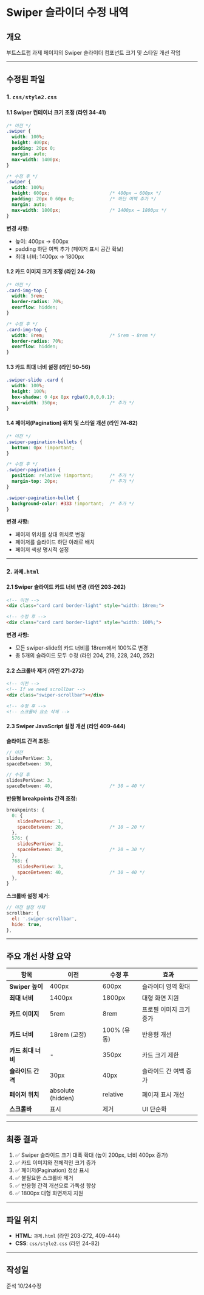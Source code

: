 # Swiper 슬라이더 수정 내역

## 개요
부트스트랩 과제 페이지의 Swiper 슬라이더 컴포넌트 크기 및 스타일 개선 작업

---

## 수정된 파일

### 1. `css/style2.css`

#### 1.1 Swiper 컨테이너 크기 조정 (라인 34-41)
```css
/* 이전 */
.swiper {
  width: 100%;
  height: 400px;
  padding: 20px 0;
  margin: auto;
  max-width: 1400px;
}

/* 수정 후 */
.swiper {
  width: 100%;
  height: 600px;                      /* 400px → 600px */
  padding: 20px 0 60px 0;             /* 하단 여백 추가 */
  margin: auto;
  max-width: 1800px;                  /* 1400px → 1800px */
}
```

**변경 사항:**
- 높이: 400px → 600px
- padding 하단 여백 추가 (페이저 표시 공간 확보)
- 최대 너비: 1400px → 1800px

#### 1.2 카드 이미지 크기 조정 (라인 24-28)
```css
/* 이전 */
.card-img-top {
  width: 5rem;
  border-radius: 70%;
  overflow: hidden;
}

/* 수정 후 */
.card-img-top {
  width: 8rem;                        /* 5rem → 8rem */
  border-radius: 70%;
  overflow: hidden;
}
```

#### 1.3 카드 최대 너비 설정 (라인 50-56)
```css
.swiper-slide .card {
  width: 100%;
  height: 100%;
  box-shadow: 0 4px 8px rgba(0,0,0,0.1);
  max-width: 350px;                   /* 추가 */
}
```

#### 1.4 페이저(Pagination) 위치 및 스타일 개선 (라인 74-82)
```css
/* 이전 */
.swiper-pagination-bullets {
  bottom: 0px !important;
}

/* 수정 후 */
.swiper-pagination {
  position: relative !important;      /* 추가 */
  margin-top: 20px;                   /* 추가 */
}

.swiper-pagination-bullet {
  background-color: #333 !important;  /* 추가 */
}
```

**변경 사항:**
- 페이저 위치를 상대 위치로 변경
- 페이저를 슬라이드 하단 아래로 배치
- 페이저 색상 명시적 설정

---

### 2. `과제.html`

#### 2.1 Swiper 슬라이드 카드 너비 변경 (라인 203-262)
```html
<!-- 이전 -->
<div class="card card border-light" style="width: 18rem;">

<!-- 수정 후 -->
<div class="card card border-light" style="width: 100%;">
```

**변경 사항:**
- 모든 swiper-slide의 카드 너비를 18rem에서 100%로 변경
- 총 5개의 슬라이드 모두 수정 (라인 204, 216, 228, 240, 252)

#### 2.2 스크롤바 제거 (라인 271-272)
```html
<!-- 이전 -->
<!-- If we need scrollbar -->
<div class="swiper-scrollbar"></div>

<!-- 수정 후 -->
<!-- 스크롤바 요소 삭제 -->
```

#### 2.3 Swiper JavaScript 설정 개선 (라인 409-444)

**슬라이드 간격 조정:**
```javascript
// 이전
slidesPerView: 3,
spaceBetween: 30,

// 수정 후
slidesPerView: 3,
spaceBetween: 40,                     /* 30 → 40 */
```

**반응형 breakpoints 간격 조정:**
```javascript
breakpoints: {
  0: {
    slidesPerView: 1,
    spaceBetween: 20,                 /* 10 → 20 */
  },
  576: {
    slidesPerView: 2,
    spaceBetween: 30,                 /* 20 → 30 */
  },
  768: {
    slidesPerView: 3,
    spaceBetween: 40,                 /* 30 → 40 */
  },
}
```

**스크롤바 설정 제거:**
```javascript
// 이전 설정 삭제
scrollbar: {
  el: '.swiper-scrollbar',
  hide: true,
},
```

---

## 주요 개선 사항 요약

| 항목 | 이전 | 수정 후 | 효과 |
|------|------|---------|------|
| **Swiper 높이** | 400px | 600px | 슬라이더 영역 확대 |
| **최대 너비** | 1400px | 1800px | 대형 화면 지원 |
| **카드 이미지** | 5rem | 8rem | 프로필 이미지 크기 증가 |
| **카드 너비** | 18rem (고정) | 100% (유동) | 반응형 개선 |
| **카드 최대 너비** | - | 350px | 카드 크기 제한 |
| **슬라이드 간격** | 30px | 40px | 슬라이드 간 여백 증가 |
| **페이저 위치** | absolute (hidden) | relative | 페이저 표시 개선 |
| **스크롤바** | 표시 | 제거 | UI 단순화 |

---

## 최종 결과

1. ✅ Swiper 슬라이드 크기 대폭 확대 (높이 200px, 너비 400px 증가)
2. ✅ 카드 이미지와 전체적인 크기 증가
3. ✅ 페이저(Pagination) 정상 표시
4. ✅ 불필요한 스크롤바 제거
5. ✅ 반응형 간격 개선으로 가독성 향상
6. ✅ 1800px 대형 화면까지 지원

---

## 파일 위치

- **HTML**: `과제.html` (라인 203-272, 409-444)
- **CSS**: `css/style2.css` (라인 24-82)

---

## 작성일

준석 10/24수정


